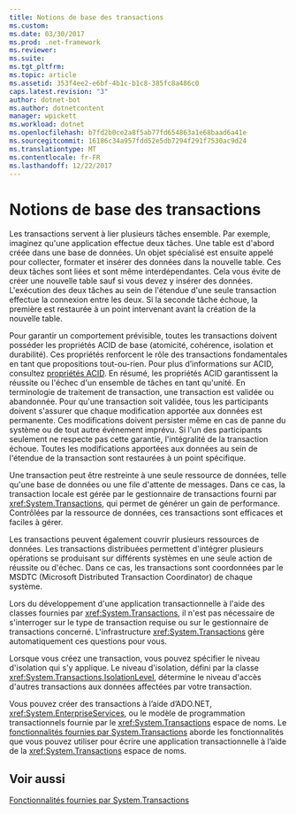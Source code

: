 ```yaml
---
title: Notions de base des transactions
ms.custom: 
ms.date: 03/30/2017
ms.prod: .net-framework
ms.reviewer: 
ms.suite: 
ms.tgt_pltfrm: 
ms.topic: article
ms.assetid: 353f4ee2-e6bf-4b1c-b1c8-385fc8a486c0
caps.latest.revision: "3"
author: dotnet-bot
ms.author: dotnetcontent
manager: wpickett
ms.workload: dotnet
ms.openlocfilehash: b7fd2b0ce2a8f5ab77fd654863a1e68baad6a41e
ms.sourcegitcommit: 16186c34a957fdd52e5db7294f291f7530ac9d24
ms.translationtype: MT
ms.contentlocale: fr-FR
ms.lasthandoff: 12/22/2017
---
```

# <a name="transaction-fundamentals"></a>Notions de base des transactions
Les transactions servent à lier plusieurs tâches ensemble. Par exemple, imaginez qu'une application effectue deux tâches. Une table est d'abord créée dans une base de données. Un objet spécialisé est ensuite appelé pour collecter, formater et insérer des données dans la nouvelle table. Ces deux tâches sont liées et sont même interdépendantes. Cela vous évite de créer une nouvelle table sauf si vous devez y insérer des données. L'exécution des deux tâches au sein de l'étendue d'une seule transaction effectue la connexion entre les deux. Si la seconde tâche échoue, la première est restaurée à un point intervenant avant la création de la nouvelle table.  
  
 Pour garantir un comportement prévisible, toutes les transactions doivent posséder les propriétés ACID de base (atomicité, cohérence, isolation et durabilité). Ces propriétés renforcent le rôle des transactions fondamentales en tant que propositions tout-ou-rien. Pour plus d’informations sur ACID, consultez [propriétés ACID](http://go.microsoft.com/fwlink/?LinkId=98791). En résumé, les propriétés ACID garantissent la réussite ou l'échec d'un ensemble de tâches en tant qu'unité. En terminologie de traitement de transaction, une transaction est validée ou abandonnée. Pour qu'une transaction soit validée, tous les participants doivent s'assurer que chaque modification apportée aux données est permanente. Ces modifications doivent persister même en cas de panne du système ou de tout autre événement imprévu. Si l'un des participants seulement ne respecte pas cette garantie, l'intégralité de la transaction échoue. Toutes les modifications apportées aux données au sein de l'étendue de la transaction sont restaurées à un point spécifique.  
  
 Une transaction peut être restreinte à une seule ressource de données, telle qu'une base de données ou une file d'attente de messages. Dans ce cas, la transaction locale est gérée par le gestionnaire de transactions fourni par <xref:System.Transactions>, qui permet de générer un gain de performance. Contrôlées par la ressource de données, ces transactions sont efficaces et faciles à gérer.  
  
 Les transactions peuvent également couvrir plusieurs ressources de données. Les transactions distribuées permettent d'intégrer plusieurs opérations se produisant sur différents systèmes en une seule action de réussite ou d'échec. Dans ce cas, les transactions sont coordonnées par le MSDTC (Microsoft Distributed Transaction Coordinator) de chaque système.  
  
 Lors du développement d'une application transactionnelle à l'aide des classes fournies par <xref:System.Transactions>, il n'est pas nécessaire de s'interroger sur le type de transaction requise ou sur le gestionnaire de transactions concerné. L'infrastructure <xref:System.Transactions> gère automatiquement ces questions pour vous.  
  
 Lorsque vous créez une transaction, vous pouvez spécifier le niveau d'isolation qui s'y applique. Le niveau d'isolation, défini par la classe <xref:System.Transactions.IsolationLevel>, détermine le niveau d'accès d'autres transactions aux données affectées par votre transaction.  
  
 Vous pouvez créer des transactions à l’aide d’ADO.NET, <xref:System.EnterpriseServices>, ou le modèle de programmation transactionnels fournie par le <xref:System.Transactions> espace de noms. Le [fonctionnalités fournies par System.Transactions](../../../../docs/framework/data/transactions/features-provided-by-system-transactions.md) aborde les fonctionnalités que vous pouvez utiliser pour écrire une application transactionnelle à l’aide de la <xref:System.Transactions> espace de noms.  
  
## <a name="see-also"></a>Voir aussi  
 [Fonctionnalités fournies par System.Transactions](../../../../docs/framework/data/transactions/features-provided-by-system-transactions.md)
